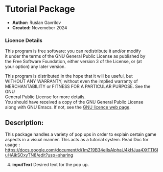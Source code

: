 
# Tutorial Package

* **Author:** Ruslan Gavrilov
* **Created:** Novemeber 2024

### Licence Details
This program is free software: you can redistribute it and/or modify  
it under the terms of the GNU General Public License as published by  
the Free Software Foundation, either version 3 of the License, or (at  
your option) any later version.
 
This program is distributed in the hope that it will be useful, but  
WITHOUT ANY WARRANTY; without even the implied warranty of  
MERCHANTABILITY or FITNESS FOR A PARTICULAR PURPOSE.  See the GNU  
General Public License for more details.  
You should have received a copy of the GNU General Public License  
along with GNU Emacs.  If not, see the [GNU licence web page](http://www.gnu.org/licenses/).  

##  Description:
This package handles a variety of pop ups in order to explain certain game aspects in a visual manner. This acts as a tutorial system.
Read Doc for usage : https://docs.google.com/document/d/1mZ19B34elIsAlphaU4kHJua4XtTTI6IuHAikSOxyTN8/edit?usp=sharing


4. **inputText** Desired text for the pop up.
